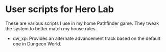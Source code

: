 # User scripts for Hero Lab

These are various scripts I use in my home Pathfinder game. They tweak the system to better match my house rules.

- dw_xp: Provides an alternate advancement track based on the default one in Dungeon World.

